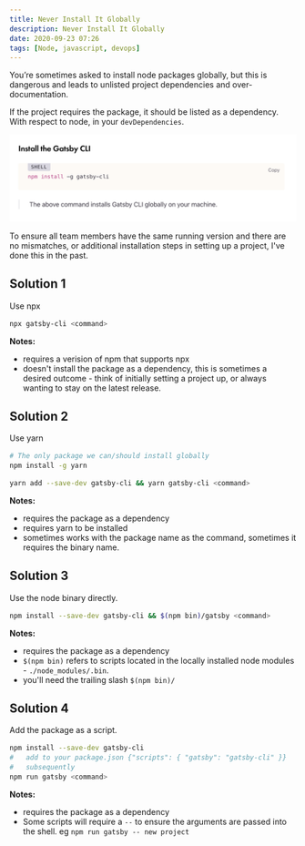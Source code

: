 ```yaml
---
title: Never Install It Globally
description: Never Install It Globally
date: 2020-09-23 07:26
tags: [Node, javascript, devops]
---
```


You’re sometimes asked to install node packages globally, but this is dangerous and leads to unlisted project dependencies and over-documentation.

If the project requires the package, it should be listed as a dependency. With respect to node, in your `devDependencies`.

![Gatsby prompts for global installation](./install-the-gatsby-cli.png)

To ensure all team members have the same running version and there are no mismatches, or additional installation steps in setting up a project, I've done this in the past.

## Solution 1

Use npx

```bash
npx gatsby-cli <command>
```

**Notes:**

- requires a verision of npm that supports npx
- doesn't install the package as a dependency, this is sometimes a desired outcome - think of initially setting a project up, or always wanting to stay on the latest release.

## Solution 2

Use yarn

```bash
# The only package we can/should install globally
npm install -g yarn
```

```bash
yarn add --save-dev gatsby-cli && yarn gatsby-cli <command>
```

**Notes:**

- requires the package as a dependency
- requires yarn to be installed
- sometimes works with the package name as the command, sometimes it requires the binary name.

## Solution 3

Use the node binary directly.

```bash
npm install --save-dev gatsby-cli && $(npm bin)/gatsby <command>
```

**Notes:**

- requires the package as a dependency
- `$(npm bin)` refers to scripts located in the locally installed node modules - `./node_modules/.bin`.
- you'll need the trailing slash `$(npm bin)/`

## Solution 4

Add the package as a script.

```bash
npm install --save-dev gatsby-cli
#   add to your package.json {"scripts": { "gatsby": "gatsby-cli" }}
#   subsequently
npm run gatsby <command>
```

**Notes:**

- requires the package as a dependency
- Some scripts will require a `--` to ensure the arguments are passed into the shell. eg `npm run gatsby -- new project`
